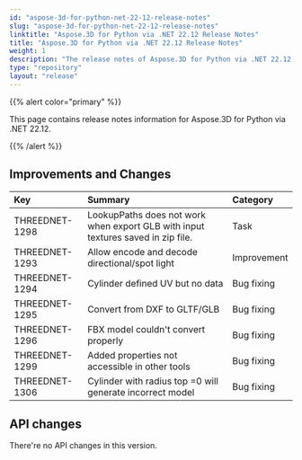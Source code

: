 ```yaml
---
id: "aspose-3d-for-python-net-22-12-release-notes"
slug: "aspose-3d-for-python-net-22-12-release-notes"
linktitle: "Aspose.3D for Python via .NET 22.12 Release Notes"
title: "Aspose.3D for Python via .NET 22.12 Release Notes"
weight: 1
description: "The release notes of Aspose.3D for Python via .NET 22.12."
type: "repository"
layout: "release"
---
```


{{% alert color="primary" %}}

This page contains release notes information for Aspose.3D for Python via .NET 22.12.

{{% /alert %}}
## **Improvements and Changes**

|**Key**|**Summary**|**Category**|
| :- | :- | :- |
| THREEDNET-1298 | LookupPaths does not work when export GLB with input textures saved in zip file. | Task |
| THREEDNET-1293 | Allow encode and decode directional/spot light | Improvement |
| THREEDNET-1294 | Cylinder defined UV but no data | Bug fixing |
| THREEDNET-1295 | Convert from DXF to GLTF/GLB | Bug fixing |
| THREEDNET-1296 | FBX model couldn't convert properly | Bug fixing |
| THREEDNET-1299 | Added properties not accessible in other tools | Bug fixing |
| THREEDNET-1306 | Cylinder with radius top =0 will generate incorrect model | Bug fixing |


## API changes ##

There're no API changes in this version.

